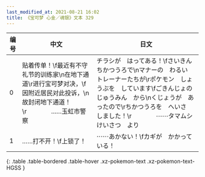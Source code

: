```yaml
---
last_modified_at: 2021-08-21 16:02
title: 《宝可梦 心金／魂银》文本 329
---
```

| 编号 | 中文 | 日文 |
| ---- | ---- | ---- |
| 0 | 贴着传单！\f最近有不守礼节的训练家\n在地下通道\r进行宝可梦对决，\f因附近居民对此投诉，\n故封闭地下通道！\r　　　　……玉虹市警察 | チラシが　はってある！\fさいきん　ちかつうろで\nマナーの　わるい　トレーナーたちが\rポケモン　しょうぶを　しています\fごきんじょの　じゅうみん　から\nくじょうが　あったので\rちかつうろを　へいさ　しました！\r　　　　⋯⋯タマムシけいさつ　より |
| 1 | ……打不开！\f上锁了！ | ⋯⋯あかない！\fカギが　かかっている！ |
{: .table .table-bordered .table-hover .xz-pokemon-text .xz-pokemon-text-HGSS }
